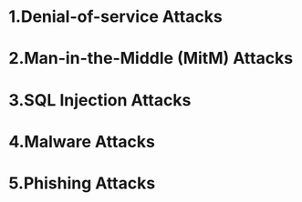 # 1.Denial-of-service Attacks
# 2.Man-in-the-Middle (MitM) Attacks
# 3.SQL Injection Attacks
# 4.Malware Attacks
# 5.Phishing Attacks
